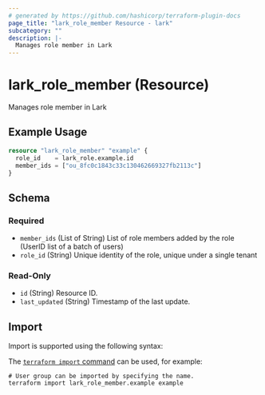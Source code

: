 ```yaml
---
# generated by https://github.com/hashicorp/terraform-plugin-docs
page_title: "lark_role_member Resource - lark"
subcategory: ""
description: |-
  Manages role member in Lark
---
```


# lark_role_member (Resource)

Manages role member in Lark

## Example Usage

```terraform
resource "lark_role_member" "example" {
  role_id    = lark_role.example.id
  member_ids = ["ou_8fc0c1843c33c130462669327fb2113c"]
}
```

<!-- schema generated by tfplugindocs -->
## Schema

### Required

- `member_ids` (List of String) List of role members added by the role (UserID list of a batch of users)
- `role_id` (String) Unique identity of the role, unique under a single tenant

### Read-Only

- `id` (String) Resource ID.
- `last_updated` (String) Timestamp of the last update.

## Import

Import is supported using the following syntax:

The [`terraform import` command](https://developer.hashicorp.com/terraform/cli/commands/import) can be used, for example:

```shell
# User group can be imported by specifying the name.
terraform import lark_role_member.example example
```

